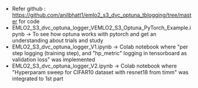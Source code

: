 - Refer github : https://github.com/anilbhatt1/emlo2_s3_dvc_optuna_tblogging/tree/master for code
- EMLO2_S3_dvc_optuna_logger_VEMLO2_S3_Optuna_PyTorch_Example.ipynb -> To see how optuna works with pytorch and get an understanding about trials and study
- EMLO2_S3_dvc_optuna_logger_V1.ipynb -> Colab notebook where "per step logging (training step), and "hp_metric" logging in tensorboard as validation loss" was implemented
- EMLO2_S3_dvc_optuna_logger_V2.ipynb -> Colab notebook where "Hyperparam sweep for CIFAR10 dataset with resnet18 from timm" was integrated to 1st part
